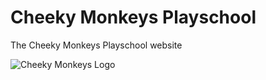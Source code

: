 # Cheeky Monkeys Playschool

The Cheeky Monkeys Playschool website

 ![Cheeky Monkeys Logo](https://ibb.co/K5z7S50)